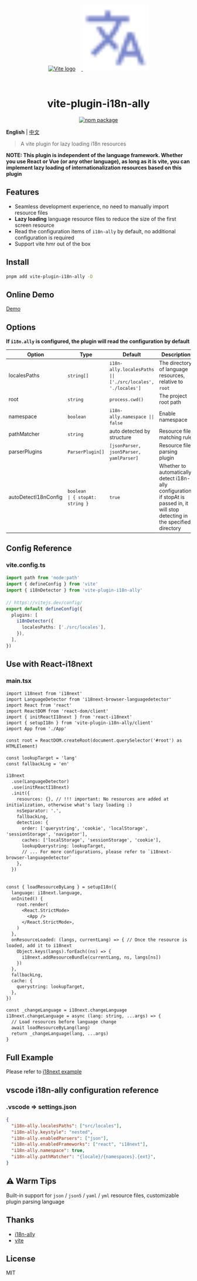 
<p align="center">
  <a href="https://vitejs.dev" target="_blank" rel="noopener noreferrer">
    <img width="180" src="https://vitejs.dev/logo.svg" alt="Vite logo" style="margin-right:16px" />
  </a>
  <span>
    <img width="180" src="./assets/i18n.svg" alt="i18n logo" />
  </span>
</p>
<br/>


<h1 align="center">vite-plugin-i18n-ally</h1>

<p align="center">
  <a href="https://npmjs.com/package/vite-plugin-i18n-ally"><img src="https://img.shields.io/npm/v/vite-plugin-i18n-ally.svg" alt="npm package"></a>
</p>

**English** | [中文](./README-zh.md)

> A vite plugin for lazy loading i18n resources

**NOTE: This plugin is independent of the language framework. Whether you use React or Vue (or any other language), as long as it is vite, you can implement lazy loading of internationalization resources based on this plugin**

## Features

- Seamless development experience, no need to manually import resource files
- **Lazy loading** language resource files to reduce the size of the first screen resource
- Read the configuration items of `i18n-ally` by default, no additional configuration is required
- Support vite hmr out of the box

## Install

```bash
pnpm add vite-plugin-i18n-ally -D
```

## Online Demo
[Demo](https://hemengke1997.github.io/vite-plugin-i18n-ally/)

## Options

**If `i18n.ally` is configured, the plugin will read the configuration by default**

| Option               | Type                                    | Default                                                      | Description                                                                                                                        |
| -------------------- | --------------------------------------- | ------------------------------------------------------------ | ---------------------------------------------------------------------------------------------------------------------------------- |
| localesPaths         | `string[]`                              | `i18n-ally.localesPaths \|\| ['./src/locales', './locales']` | The directory of language resources, relative to `root`                                                                            |
| root                 | `string`                                | `process.cwd()`                                              | The project root path                                                                                                              |
| namespace            | `boolean`                               | `i18n-ally.namespace \|\| false`                             | Enable namespace                                                                                                                   |
| pathMatcher          | `string`                                | auto detected by structure                                   | Resource file matching rule                                                                                                        |
| parserPlugins        | `ParserPlugin[]`                        | `[jsonParser, json5Parser, yamlParser]`                      | Resource file parsing plugin                                                                                                       |
| autoDetectI18nConfig | `boolean         \| { stopAt: string }` | `true`                                                       | Whether to automatically detect i18n-ally configuration, if stopAt is passed in, it will stop detecting in the specified directory |

## Config Reference

### vite.config.ts
```ts
import path from 'node:path'
import { defineConfig } from 'vite'
import { i18nDetector } from 'vite-plugin-i18n-ally'

// https://vitejs.dev/config/
export default defineConfig({
  plugins: [
    i18nDetector({
      localesPaths: ['./src/locales'],
    }),
  ],
})
```

## Use with React-i18next

### main.tsx

```tsx
import i18next from 'i18next'
import LanguageDetector from 'i18next-browser-languagedetector'
import React from 'react'
import ReactDOM from 'react-dom/client'
import { initReactI18next } from 'react-i18next'
import { setupI18n } from 'vite-plugin-i18n-ally/client'
import App from './App'

const root = ReactDOM.createRoot(document.querySelector('#root') as HTMLElement)

const lookupTarget = 'lang'
const fallbackLng = 'en'

i18next
  .use(LanguageDetector)
  .use(initReactI18next)
  .init({
    resources: {}, // !!! important: No resources are added at initialization, otherwise what's lazy loading :)
    nsSeparator: '.',
    fallbackLng,
    detection: {
      order: ['querystring', 'cookie', 'localStorage', 'sessionStorage', 'navigator'],
      caches: ['localStorage', 'sessionStorage', 'cookie'],
      lookupQuerystring: lookupTarget,
      // ... For more configurations, please refer to `i18next-browser-languagedetector`
    },
  })


const { loadResourceByLang } = setupI18n({
  language: i18next.language,
  onInited() {
    root.render(
      <React.StrictMode>
        <App />
      </React.StrictMode>,
    )
  },
  onResourceLoaded: (langs, currentLang) => { // Once the resource is loaded, add it to i18next
    Object.keys(langs).forEach((ns) => {
      i18next.addResourceBundle(currentLang, ns, langs[ns])
    })
  },
  fallbackLng,
  cache: {
    querystring: lookupTarget,
  },
})

const _changeLanguage = i18next.changeLanguage
i18next.changeLanguage = async (lang: string, ...args) => {
  // Load resources before language change
  await loadResourceByLang(lang)
  return _changeLanguage(lang, ...args)
}
```

## Full Example

Please refer to [i18next example](./playground/spa/src/main.tsx)

## vscode i18n-ally configuration reference

### .vscode => settings.json
``` json
{
  "i18n-ally.localesPaths": ["src/locales"],
  "i18n-ally.keystyle": "nested",
  "i18n-ally.enabledParsers": ["json"],
  "i18n-ally.enabledFrameworks": ["react", "i18next"],
  "i18n-ally.namespace": true,
  "i18n-ally.pathMatcher": "{locale}/{namespaces}.{ext}",
}
```

## ⚠️ Warm Tips

Built-in support for `json` / `json5` / `yaml` / `yml` resource files, customizable plugin parsing language

## Thanks

- [i18n-ally](https://github.com/lokalise/i18n-ally)
- [vite](https://github.com/vitejs/vite)

## License

MIT
